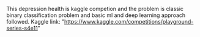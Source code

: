 This depression health is kaggle competion and the problem is classic binary classification problem and basic ml and deep learning approach followed. 
Kaggle link: "https://www.kaggle.com/competitions/playground-series-s4e11"
